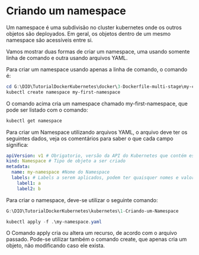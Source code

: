 
Criando um namespace
====================

Um namespace é uma subdivisão no cluster kubernetes onde os outros objetos são deployados. Em geral, os objetos dentro de um mesmo namespace são acessíveis entre si.

Vamos mostrar duas formas de criar um namespace, uma usando somente linha de comando e outra usando arquivos YAML.

Para criar um namespace usando apenas a linha de comando, o comando é:

```Powershell
cd G:\DIO\TutorialDockerKubernetes\docker\3-Dockerfile-multi-stage\my-container-app
kubectl create namespace my-first-namespace
```

O comando acima cria um namespace chamado my-first-namespace, que pode ser listado com o comando:

```Powershell
kubectl get namespace
```

Para criar um Namespace utilizando arquivos YAML, o arquivo deve ter os seguintes dados, veja os comentários para saber o que cada campo significa:

```YAML
apiVersion: v1 # Obrigatorio, versão da API do Kubernetes que contém esse recurso
kind: Namespace # Tipo de objeto a ser criado
metadata:
  name: my-namespace #Nome do Namespace
  labels: # Labels a serem aplicados, podem ter quaisquer nomes e valores
    label1: a
    label2: b
```

Para criar o namespace, deve-se utilizar o seguinte comando:

```Powershell
G:\DIO\TutorialDockerKubernetes\kubernetes\1-Criando-um-Namespace

kubectl apply -f .\my-namespace.yaml
```

O Comando apply cria ou altera um recurso, de acordo com o arquivo passado. 
Pode-se utilizar também o comando create, que apenas cria um objeto, não modificando caso ele exista.


